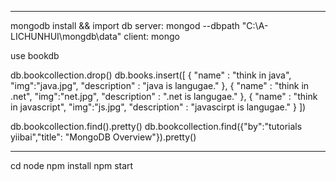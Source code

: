 --------------------------------------------------------------------------------
mongodb install && import db
server: mongod --dbpath "C:\A-LICHUNHUI\mongdb\data"
client: mongo

use bookdb

db.bookcollection.drop()
db.books.insert([
 { "name" : "think in java", "img":"java.jpg", "description" : "java is langugae." },
 { "name" : "think in .net", "img":"net.jpg", "description" : ".net is langugae." },
 { "name" : "think in javascript", "img":"js.jpg", "description" : "javascirpt is langugae." }
 ])


db.bookcollection.find().pretty()
db.bookcollection.find({"by":"tutorials yiibai","title": "MongoDB Overview"}).pretty()

---------------------------------------------------------------------------------
cd node
npm install
npm start

